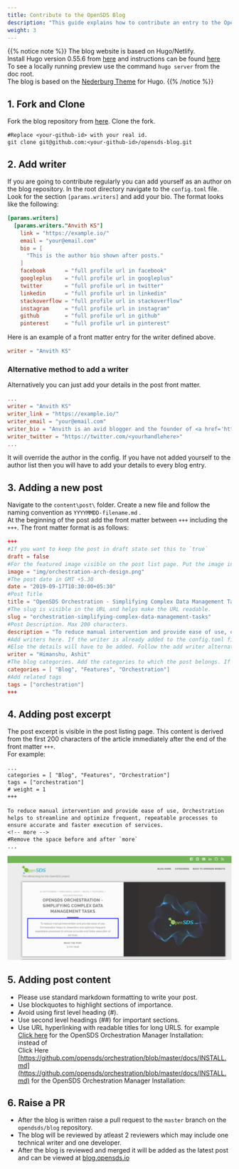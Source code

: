 ```yaml
---
title: Contribute to the OpenSDS Blog
description: "This guide explains how to contribute an entry to the OpenSDS Blog at http://blog.opensds.io."
weight: 3
---
```

{{% notice note %}}
The blog website is based on Hugo/Netlify.  
Install Hugo version 0.55.6 from [here](https://github.com/gohugoio/hugo/releases/tag/v0.55.6) and instructions can be found [here](https://gohugo.io/getting-started/installing/)  
To see a locally running preview use the command `hugo server` from the doc root.  
The blog is based on the [Nederburg Theme](https://github.com/appernetic/hugo-nederburg-theme) for Hugo. 
{{% /notice %}}  

## 1. Fork and Clone
Fork the blog repository from [here](https://github.com/opensds/blog). Clone the fork.
```
#Replace <your-github-id> with your real id.
git clone git@github.com:<your-github-id>/opensds-blog.git
```  

## 2. Add writer  

If you are going to contribute regularly you can add yourself as an author on the blog repository. In the root directory navigate to the `config.toml` file. Look for the section  `[params.writers]` and add your bio.  The format looks like the following:  

```toml
[params.writers]
  [params.writers."Anvith KS"]
    link = "https://example.io/"
    email = "your@email.com"
    bio = [
      "This is the author bio shown after posts."
    ]
    facebook      = "full profile url in facebook"
    googleplus    = "full profile url in googleplus"
    twitter       = "full profile url in twitter"
    linkedin      = "full profile url in linkedin"
    stackoverflow = "full profile url in stackoverflow"
    instagram     = "full profile url in instagram"
    github        = "full profile url in github"
    pinterest     = "full profile url in pinterest"
```

 Here is an example of a front matter entry for the writer defined above.

```toml
writer = "Anvith KS"
```  
### Alternative method to add a writer  

Alternatively you can just add your details in the post front matter.

```toml
...
writer = "Anvith KS"
writer_link = "https://example.io/"
writer_email = "your@email.com"
writer_bio = "Anvith is an avid blogger and the founder of <a href='https://example.io/'>Example.io</a>. This is the author bio shown after posts."
writer_twitter = "https://twitter.com/<yourhandlehere>"
...
```

It will override the author in the config. If you have not added yourself to the author list then you will have to add your details to every blog entry.

## 3. Adding a new post  

Navigate to the `content\post\` folder. Create a new file and follow the naming convention as `YYYYMMDD-filename.md` .  
At the beginning of the post add the front matter between `+++` including the `+++`. The front matter format is as follows:  

```toml
+++
#If you want to keep the post in draft state set this to `true`
draft = false
#For the featured image visible on the post list page. Put the image in the `static/img/` folder.
image = "img/orchestration-arch-design.png"
#The post date in GMT +5.30
date = "2019-09-17T10:30:00+05:30"
#Post Title
title = "OpenSDS Orchestration - Simplifying Complex Data Management Tasks"
#The slug is visible in the URL and helps make the URL readable.
slug = "orchestration-simplifying-complex-data-management-tasks"
#Post Description. Max 200 characters.
description = "To reduce manual intervention and provide ease of use, orchestration helps to streamline and optimize frequent, repeatable processes to ensure accurate and faster execution of services."
#Add writers here. If the writer is already added to the config.toml file then just add a reference to the name and the details will be picked up.  
#Else the details will have to be added. Follow the add writer alternative method above.
writer = "Himanshu, Ashit"
#The blog categories. Add the categories to which the post belongs. If the category does not exist then add a new one.
categories = [ "Blog", "Features", "Orchestration"]
#Add related tags
tags = ["orchestration"]
+++
```

## 4. Adding post excerpt  

The post excerpt is visible in the post listing page. This content is derived from the first 200 characters of the article immediately after the end of the front matter `+++`.  
For example:  

```
...
categories = [ "Blog", "Features", "Orchestration"]
tags = ["orchestration"]
# weight = 1
+++  

To reduce manual intervention and provide ease of use, Orchestration helps to streamline and optimize frequent, repeatable processes to ensure accurate and faster execution of services.
<!-- more --> 
#Remove the space before and after `more`
...
```  

![Post Excerpt](post_excerpt.png)


## 5. Adding post content  

- Please use standard markdown formatting to write your post.
- Use blockquotes to highlight sections of importance.
- Avoid using first level heading (#).
- Use second level headings (##) for important sections.
- Use URL hyperlinking with readable titles for long URLS. for example  
[Click here](https://github.com/opensds/orchestration/blob/master/docs/INSTALL.md) for the OpenSDS Orchestration Manager Installation:  
instead of  
Click Here [https://github.com/opensds/orchestration/blob/master/docs/INSTALL.md](https://github.com/opensds/orchestration/blob/master/docs/INSTALL.md) for the OpenSDS Orchestration Manager Installation:  


## 6. Raise a PR  
- After the blog is written raise a pull request to the `master` branch on the `opendsds/blog` repository.  
- The blog will be reviewed by atleast 2 reviewers which may include one technical writer and one developer.  
- After the blog is reviewed and merged it will be added as the latest post and can be viewed at [blog.opensds.io](http://blog.opensds.io)